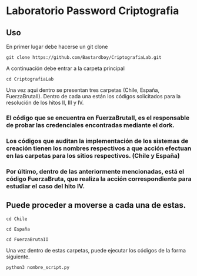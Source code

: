 # Laboratorio Password Criptografia

## Uso

En primer lugar debe hacerse un git clone
```
git clone https://github.com/Bastardboy/CriptografiaLab.git
```

A continuación debe entrar a la carpeta principal
```
cd CriptografiaLab
```
Una vez aqui dentro se presentan tres carpetas (Chile, España, FuerzaBrutaII). Dentro de cada una están los códigos solicitados para la resolución de los hitos II, III y IV. 

### El código que se encuentra en FuerzaBrutaII, es el responsable de probar las credenciales encontradas mediante el dork. 
### Los códigos que auditan la implementación de los sistemas de creación tienen los nombres respectivos a que acción efectuan en las carpetas para los sitios respectivos. (Chile y España)
### Por último, dentro de las anteriormente mencionadas, está el código FuerzaBruta, que realiza la acción correspondiente para estudiar el caso del hito IV.

## Puede proceder a moverse a cada una de estas.

```
cd Chile

cd España

cd FuerzaBrutaII
```

Una vez dentro de estas carpetas, puede ejecutar los códigos de la forma siguiente.
```
python3 nombre_script.py
```
